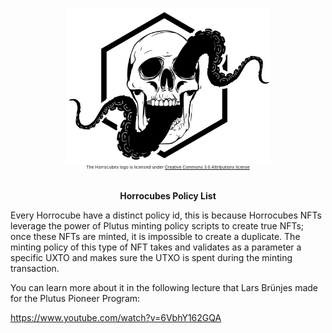 <p align="center">
  <img align="middle" src=
  "https://github.com/Horrocubes/horrocubes-signature-validator/blob/main/assets/horrologo_black.png"
  height="250" /></br>
  <sup><sup><sup><sup>The Horrocubes logo is licensed under
  <a href="https://creativecommons.org/licenses/by/3.0/">Creative
  Commons 3.0 Attributions license</a></sup></sup></sup></sup>
</p>
 
<p align="center"><b>Horrocubes Policy List</b></p>

Every Horrocube have a distinct policy id, this is because Horrocubes NFTs leverage the power of Plutus minting policy scripts to create true NFTs; once these NFTs are minted, it is impossible to create a duplicate. The minting policy of this type of NFT takes and validates as a parameter a specific UXTO and makes sure the UTXO is spent during the minting transaction.

You can learn more about it in the following lecture that Lars Brünjes made for the Plutus Pioneer Program:

https://www.youtube.com/watch?v=6VbhY162GQA
